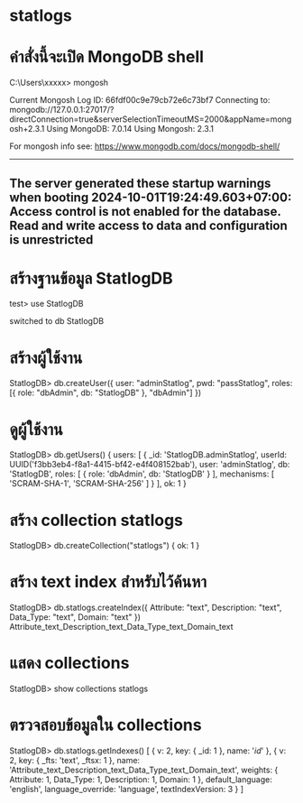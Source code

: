 # statlogs

# คำสั่งนี้จะเปิด MongoDB shell
C:\Users\xxxxx> mongosh 

Current Mongosh Log ID: 66fdf00c9e79cb72e6c73bf7
Connecting to:          mongodb://127.0.0.1:27017/?directConnection=true&serverSelectionTimeoutMS=2000&appName=mongosh+2.3.1
Using MongoDB:          7.0.14
Using Mongosh:          2.3.1

For mongosh info see: https://www.mongodb.com/docs/mongodb-shell/

------
   The server generated these startup warnings when booting
   2024-10-01T19:24:49.603+07:00: Access control is not enabled for the database. Read and write access to data and configuration is unrestricted
------

# สร้างฐานข้อมูล StatlogDB
test> use StatlogDB

switched to db StatlogDB

# สร้างผู้ใช้งาน
StatlogDB> db.createUser({ user: "adminStatlog", pwd: "passStatlog", roles: [{ role: "dbAdmin", db: "StatlogDB" }, "dbAdmin"] })

# ดูผู้ใช้งาน
StatlogDB> db.getUsers()
{
  users: [
    {
      _id: 'StatlogDB.adminStatlog',
      userId: UUID('f3bb3eb4-f8a1-4415-bf42-e4f408152bab'),
      user: 'adminStatlog',
      db: 'StatlogDB',
      roles: [ { role: 'dbAdmin', db: 'StatlogDB' } ],
      mechanisms: [ 'SCRAM-SHA-1', 'SCRAM-SHA-256' ]
    }
  ],
  ok: 1
}

# สร้าง collection statlogs
StatlogDB> db.createCollection("statlogs")
{ ok: 1 }

# สร้าง text index สำหรับไว้ค้นหา
StatlogDB> db.statlogs.createIndex({ Attribute: "text", Description: "text", Data_Type: "text", Domain: "text" })
Attribute_text_Description_text_Data_Type_text_Domain_text

# แสดง collections
StatlogDB> show collections
statlogs

# ตรวจสอบข้อมูลใน collections
StatlogDB> db.statlogs.getIndexes()
[
  { v: 2, key: { _id: 1 }, name: '_id_' },
  {
    v: 2,
    key: { _fts: 'text', _ftsx: 1 },
    name: 'Attribute_text_Description_text_Data_Type_text_Domain_text',
    weights: { Attribute: 1, Data_Type: 1, Description: 1, Domain: 1 },
    default_language: 'english',
    language_override: 'language',
    textIndexVersion: 3
  }
]

